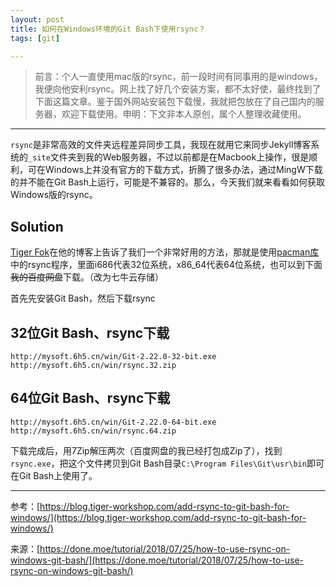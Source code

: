 ```yaml
---
layout: post
title: 如何在Windows环境的Git Bash下使用rsync？
tags: [git]

---
```


> 前言：个人一直使用mac版的rsync，前一段时间有同事用的是windows，我便向他安利rsync。网上找了好几个安装方案，都不太好使，最终找到了下面这篇文章。鉴于国外网站安装包下载慢，我就把包放在了自己国内的服务器，欢迎下载使用。申明：下文非本人原创，属个人整理收藏使用。

---

`rsync`是非常高效的文件夹远程差异同步工具，我现在就用它来同步Jekyll博客系统的`_site`文件夹到我的Web服务器，不过以前都是在Macbook上操作，很是顺利，可在Windows上并没有官方的下载方式，折腾了很多办法，通过MingW下载的并不能在Git Bash上运行，可能是不兼容的。那么，今天我们就来看看如何获取Windows版的rsync。

## Solution

[Tiger Fok](https://blog.tiger-workshop.com/add-rsync-to-git-bash-for-windows/)在他的博客上告诉了我们一个非常好用的方法，那就是使用[pacman库](http://www2.futureware.at/~nickoe/msys2-mirror/msys/)中的rsync程序，里面i686代表32位系统，x86_64代表64位系统，也可以到下面~~我的百度网盘~~下载。（改为七牛云存储）

首先先安装Git Bash，然后下载rsync

## 32位Git Bash、rsync下载
```
http://mysoft.6h5.cn/win/Git-2.22.0-32-bit.exe
http://mysoft.6h5.cn/win/rsync.32.zip
```

## 64位Git Bash、rsync下载
```
http://mysoft.6h5.cn/win/Git-2.22.0-64-bit.exe
http://mysoft.6h5.cn/win/rsync.64.zip
```

下载完成后，用7Zip解压两次（百度网盘的我已经打包成Zip了），找到`rsync.exe`，把这个文件拷贝到Git Bash目录`C:\Program Files\Git\usr\bin`即可在Git Bash上使用了。

---

参考：[https://blog.tiger-workshop.com/add-rsync-to-git-bash-for-windows/](https://blog.tiger-workshop.com/add-rsync-to-git-bash-for-windows/)

来源：[https://done.moe/tutorial/2018/07/25/how-to-use-rsync-on-windows-git-bash/](https://done.moe/tutorial/2018/07/25/how-to-use-rsync-on-windows-git-bash/)

